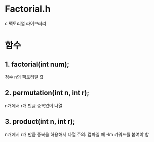# Factorial.h
c 팩토리얼 라이브러리

# 함수
## 1. factorial(int num);
정수 n의 팩토리얼 값
## 2. permutation(int n, int r);
n개에서 r개 만큼 중복없이 나열
## 3. product(int n, int r);
n개에서 r개 만큼 중복을 허용해서 나열
주의: 컴파일 때 -lm 키워드를 붙여야 함
